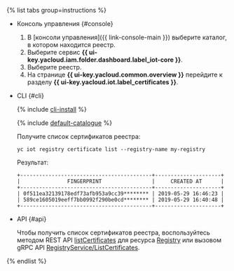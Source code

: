 {% list tabs group=instructions %}

- Консоль управления {#console}

   1. В [консоли управления]({{ link-console-main }}) выберите каталог, в котором находится реестр.
   1. Выберите сервис **{{ ui-key.yacloud.iam.folder.dashboard.label_iot-core }}**.
   1. Выберите реестр.
   1. На странице **{{ ui-key.yacloud.common.overview }}** перейдите к разделу **{{ ui-key.yacloud.iot.label_certificates }}**.

- CLI {#cli}

  {% include [cli-install](../cli-install.md) %}

  {% include [default-catalogue](../default-catalogue.md) %}

  Получите список сертификатов реестра:

  ```
  yc iot registry certificate list --registry-name my-registry
  ```

  Результат:

  ```
  +------------------------------------------+---------------------+
  |               FINGERPRINT                |     CREATED AT      |
  +------------------------------------------+---------------------+
  | 0f511ea32139178edf73afb953a9cc39******** | 2019-05-29 16:46:23 |
  | 589ce1605019eeff7bb0992f290be0cd******** | 2019-05-29 16:40:48 |
  +------------------------------------------+---------------------+
  ```

- API {#api}

  Чтобы получить список сертификатов реестра, воспользуйтесь методом REST API [listCertificates](../../iot-core/api-ref/Registry/listCertificates.md) для ресурса [Registry](../../iot-core/api-ref/Registry/index.md) или вызовом gRPC API [RegistryService/ListCertificates](../../iot-core/api-ref/grpc/registry_service.md#ListCertificates).

{% endlist %}